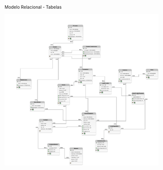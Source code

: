 Modelo Relacional - Tabelas

![Bilby Stampede](https://github.com/arthuranthony2000/SIG-DIETPLAN/blob/master/docs/MODELO_R.jpg)
